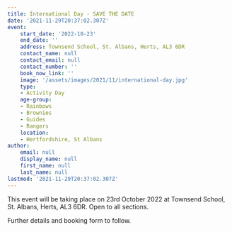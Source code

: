 ```yaml
---
title: International Day - SAVE THE DATE
date: '2021-11-29T20:37:02.307Z'
event:
    start_date: '2022-10-23'
    end_date: ''
    address: Townsend School, St. Albans, Herts, AL3 6DR
    contact_name: null
    contact_email: null
    contact_number: ''
    book_now_link: ''
    image: '/assets/images/2021/11/international-day.jpg'
    type: 
    - Activity Day
    age-group: 
    - Rainbows
    - Brownies
    - Guides
    - Rangers
    location: 
    - Hertfordshire, St Albans
author:
    email: null
    display_name: null
    first_name: null
    last_name: null
lastmod: '2021-11-29T20:37:02.307Z'
---
```


This event will be taking place on 23rd October 2022 at Townsend School, St. Albans, Herts, AL3 6DR. 
Open to all sections.

Further details and booking form to follow. 
